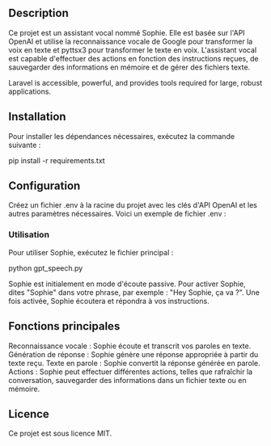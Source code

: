 ## Description

Ce projet est un assistant vocal nommé Sophie. Elle est basée sur l'API OpenAI et utilise la reconnaissance vocale de Google pour transformer la voix en texte et pyttsx3 pour transformer le texte en voix. L'assistant vocal est capable d'effectuer des actions en fonction des instructions reçues, de sauvegarder des informations en mémoire et de gérer des fichiers texte.

Laravel is accessible, powerful, and provides tools required for large, robust applications.

## Installation

Pour installer les dépendances nécessaires, exécutez la commande suivante :

pip install -r requirements.txt

## Configuration

Créez un fichier .env à la racine du projet avec les clés d'API OpenAI et les autres paramètres nécessaires. Voici un exemple de fichier .env :

### Utilisation

Pour utiliser Sophie, exécutez le fichier principal :

python gpt_speech.py

Sophie est initialement en mode d'écoute passive. Pour activer Sophie, dites "Sophie" dans votre phrase, par exemple : "Hey Sophie, ça va ?". Une fois activée, Sophie écoutera et répondra à vos instructions.

## Fonctions principales

Reconnaissance vocale : Sophie écoute et transcrit vos paroles en texte.
Génération de réponse : Sophie génère une réponse appropriée à partir du texte reçu.
Texte en parole : Sophie convertit la réponse générée en parole.
Actions : Sophie peut effectuer différentes actions, telles que rafraîchir la conversation, sauvegarder des informations dans un fichier texte ou en mémoire.

## Licence

Ce projet est sous licence MIT.
